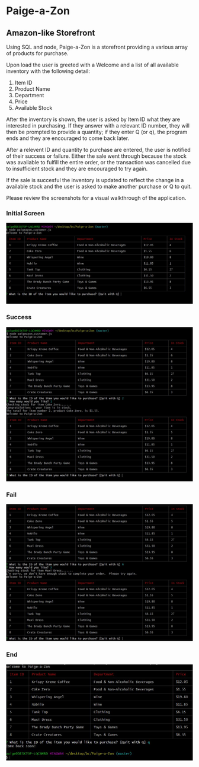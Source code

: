 # Paige-a-Zon
## Amazon-like Storefront

Using SQL and node, Paige-a-Zon is a storefront providing a various array of products for purchase.

Upon load the user is greeted with a Welcome and a list of all available inventory with the following detail:

1. Item ID
2. Product Name
3. Department
4. Price
5. Available Stock

After the inventory is shown, the user is asked by Item ID what they are interested in purchasing.  If they answer with a relevant ID number, they will then be prompted to provide a quantity; if they enter Q (or q), the program ends and they are encouraged to come back later.

After a relevent ID and quantity to purchase are entered, the user is notified of their success or failure.  Either the sale went through because the stock was available to fulfill the entire order, or the transaction was cancelled due to insufficient stock and they are encouraged to try again.

If the sale is succesful the inventory is updated to reflect the change in a available stock and the user is asked to make another purchase or Q to quit.

Please review the screenshots for a visual walkthrough of the application.

### Initial Screen
![Initial](/screenshots/initial.JPG)

### Success
![Success](/screenshots/success.JPG)

### Fail
![Fail](/screenshots/fail.JPG)

### End
![End](/screenshots/end.JPG)

